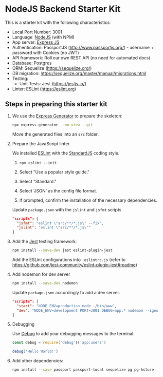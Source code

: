 # NodeJS Backend Starter Kit

This is a starter kit with the following characteristics:

- Local Port Number: 3001
- Language: [NodeJS](https://nodejs.org/en/) (with NPM)
- App server: [Express JS](https://expressjs.com/)
- Authentication: PassportJS (http://www.passportjs.org/) - username + password with Cookies (no JWT)
- API framework: Roll our own REST API (no need for automated docs)
- Database: Postgres
- ORM: Sequelize (https://sequelize.org/)
- DB migration: https://sequelize.org/master/manual/migrations.html
- Testing:
    - Unit Tests: Jest (https://jestjs.io/)
- Linter: ESLint (https://eslint.org)

## Steps in preparing this starter kit

1. We use the [Express Generator](https://expressjs.com/en/starter/generator.html) to prepare the skeleton:

    ```bash
    npx express-generator --no-view --git
    ```

    Move the generated files into an `src` folder.

2. Prepare the JavaScript linter

	We installed [ESLint](https://eslint.org) with the [StandardJS](https://github.com/standard/eslint-config-standard) coding style.

	1. `npx eslint --init`

	2. Select "Use a popular style guide."

	3. Select "Standard."

	4. Select 'JSON' as the config file format.

	5. If prompted, confirm the installation of the necessary dependencies.

	Update `package.json` with the `jslint` and `jsfmt` scripts

	```json
	"scripts": {
	  "jsfmt": "eslint \"src/**/*.js\" --fix",
	  "jslint": "eslint \"src/**/*.js\""
	}
	```


3. Add the [Jest](https://jestjs.io) testing framework:

    ```bash
    npm install --save-dev jest eslint-plugin-jest
    ```

    Add the ESLint configurations into `.eslintrc.js` (refer to <https://github.com/jest-community/eslint-plugin-jest#readme>)

4. Add nodemon for dev server

	```bash
	npm install --save-dev nodemon
	```

	Update `package.json` accordingly to add a dev server.

	```json
	"scripts": {
	  "start": "NODE_ENV=production node ./bin/www",
	  "dev": "NODE_ENV=development PORT=3001 DEBUG=app:* nodemon --ignore '*.test.js' --watch src bin/www"
	}
	```

5. Debugging

	Use [Debug](https://github.com/visionmedia/debug) to add your debugging messages to the terminal.

	```javascript
	const debug = require('debug')('app:users')

	debug('Hello World!')
	```

6. Add other dependencies:

    ```bash
    npm install --save passport passport-local sequelize pg pg-hstore
    ```

